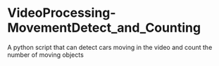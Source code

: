 # VideoProcessing-MovementDetect_and_Counting
A python script that can detect cars moving in the video and count the number of moving objects
